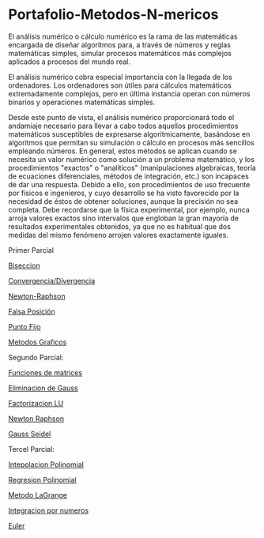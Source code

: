 # Portafolio-Metodos-N-mericos
El análisis numérico o cálculo numérico es la rama de las matemáticas encargada de diseñar algoritmos para, a través de números y reglas matemáticas simples, simular procesos matemáticos más complejos aplicados a procesos del mundo real.

El análisis numérico cobra especial importancia con la llegada de los ordenadores. Los ordenadores son útiles para cálculos matemáticos extremadamente complejos, pero en última instancia operan con números binarios y operaciones matemáticas simples.

Desde este punto de vista, el análisis numérico proporcionará todo el andamiaje necesario para llevar a cabo todos aquellos procedimientos matemáticos susceptibles de expresarse algorítmicamente, basándose en algoritmos que permitan su simulación o cálculo en procesos más sencillos empleando números.
En general, estos métodos se aplican cuando se necesita un valor numérico como solución a un problema matemático, y los procedimientos "exactos" o "analíticos" (manipulaciones algebraicas, teoría de ecuaciones diferenciales, métodos de integración, etc.) son incapaces de dar una respuesta. Debido a ello, son procedimientos de uso frecuente por físicos e ingenieros, y cuyo desarrollo se ha visto favorecido por la necesidad de éstos de obtener soluciones, aunque la precisión no sea completa. Debe recordarse que la física experimental, por ejemplo, nunca arroja valores exactos sino intervalos que engloban la gran mayoría de resultados experimentales obtenidos, ya que no es habitual que dos medidas del mismo fenómeno arrojen valores exactamente iguales.


Primer Parcial

[Biseccion](https://github.com/A01229598/Metodo-Biseccion)

[Convergencia/Divergencia](https://github.com/A01229598/Convergencia-Divergencia)

[Newton-Raphson](https://github.com/A01229598/Newton-Raphson-Parcial-1)

[Falsa Posición](https://github.com/A01229598/Falsa-Posicion)

[Punto Fijo](https://github.com/A01229598/Punto-Fijo)

[Metodos Graficos ](https://github.com/A01229598/Metodo-Grafico)

Segundo Parcial:

[Funciones de matrices](https://github.com/A01229598/Matrices)

[Eliminacion de Gauss](https://github.com/A01229598/Eliminacion-Gaussiana)

[Factorizacion LU](https://github.com/A01229598/Factorizacion-LU)

[Newton Raphson](https://github.com/A01229598/Newton-Raphson)

[Gauss Seidel](https://github.com/A01229598/Gauss-Seidel)

Tercel Parcial:

[Intepolacion Polinomial](https://github.com/A01229598/Interpolacion)

[Regresion Polinomial](https://github.com/A01229598/Regresion-Polinomial)

[Metodo LaGrange](https://github.com/A01229598/LaGrange)

[Integracion por numeros](https://github.com/A01229598?tab=repositories)

[Euler](https://github.com/A01229598/Euler)

